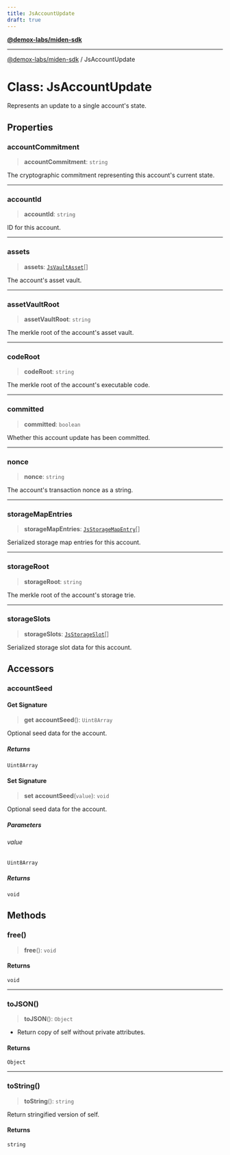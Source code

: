 ```yaml
---
title: JsAccountUpdate
draft: true
---
```


[**@demox-labs/miden-sdk**](../index)

***

[@demox-labs/miden-sdk](../index) / JsAccountUpdate

# Class: JsAccountUpdate

Represents an update to a single account's state.

## Properties

### accountCommitment

> **accountCommitment**: `string`

The cryptographic commitment representing this account's current state.

***

### accountId

> **accountId**: `string`

ID for this account.

***

### assets

> **assets**: [`JsVaultAsset`](JsVaultAsset.md)[]

The account's asset vault.

***

### assetVaultRoot

> **assetVaultRoot**: `string`

The merkle root of the account's asset vault.

***

### codeRoot

> **codeRoot**: `string`

The merkle root of the account's executable code.

***

### committed

> **committed**: `boolean`

Whether this account update has been committed.

***

### nonce

> **nonce**: `string`

The account's transaction nonce as a string.

***

### storageMapEntries

> **storageMapEntries**: [`JsStorageMapEntry`](JsStorageMapEntry.md)[]

Serialized storage map entries for this account.

***

### storageRoot

> **storageRoot**: `string`

The merkle root of the account's storage trie.

***

### storageSlots

> **storageSlots**: [`JsStorageSlot`](JsStorageSlot.md)[]

Serialized storage slot data for this account.

## Accessors

### accountSeed

#### Get Signature

> **get** **accountSeed**(): `Uint8Array`

Optional seed data for the account.

##### Returns

`Uint8Array`

#### Set Signature

> **set** **accountSeed**(`value`): `void`

Optional seed data for the account.

##### Parameters

###### value

`Uint8Array`

##### Returns

`void`

## Methods

### free()

> **free**(): `void`

#### Returns

`void`

***

### toJSON()

> **toJSON**(): `Object`

* Return copy of self without private attributes.

#### Returns

`Object`

***

### toString()

> **toString**(): `string`

Return stringified version of self.

#### Returns

`string`
